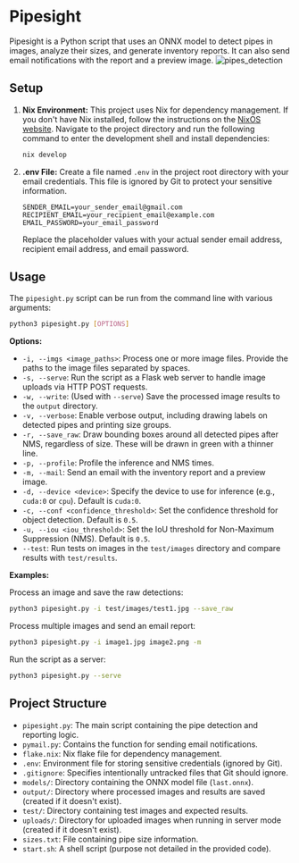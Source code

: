 # Pipesight

Pipesight is a Python script that uses an ONNX model to detect pipes in images, analyze their sizes, and generate inventory reports. It can also send email notifications with the report and a preview image.
![pipes_detection](https://github.com/user-attachments/assets/e9d6010b-0a1b-4803-a4ab-1472559cf83f)

## Setup

1.  **Nix Environment:** This project uses Nix for dependency management. If you don't have Nix installed, follow the instructions on the [NixOS website](https://nixos.org/download/).
    Navigate to the project directory and run the following command to enter the development shell and install dependencies:
    ```bash
    nix develop
    ```

2.  **.env File:** Create a file named `.env` in the project root directory with your email credentials. This file is ignored by Git to protect your sensitive information.
    ```
    SENDER_EMAIL=your_sender_email@gmail.com
    RECIPIENT_EMAIL=your_recipient_email@example.com
    EMAIL_PASSWORD=your_email_password
    ```
    Replace the placeholder values with your actual sender email address, recipient email address, and email password.

## Usage

The `pipesight.py` script can be run from the command line with various arguments:

```bash
python3 pipesight.py [OPTIONS]
```

**Options:**

*   `-i, --imgs <image_paths>`: Process one or more image files. Provide the paths to the image files separated by spaces.
*   `-s, --serve`: Run the script as a Flask web server to handle image uploads via HTTP POST requests.
*   `-w, --write`: (Used with `--serve`) Save the processed image results to the `output` directory.
*   `-v, --verbose`: Enable verbose output, including drawing labels on detected pipes and printing size groups.
*   `-r, --save_raw`: Draw bounding boxes around all detected pipes after NMS, regardless of size. These will be drawn in green with a thinner line.
*   `-p, --profile`: Profile the inference and NMS times.
*   `-m, --mail`: Send an email with the inventory report and a preview image.
*   `-d, --device <device>`: Specify the device to use for inference (e.g., `cuda:0` or `cpu`). Default is `cuda:0`.
*   `-c, --conf <confidence_threshold>`: Set the confidence threshold for object detection. Default is `0.5`.
*   `-u, --iou <iou_threshold>`: Set the IoU threshold for Non-Maximum Suppression (NMS). Default is `0.5`.
*   `--test`: Run tests on images in the `test/images` directory and compare results with `test/results`.

**Examples:**

Process an image and save the raw detections:
```bash
python3 pipesight.py -i test/images/test1.jpg --save_raw
```

Process multiple images and send an email report:
```bash
python3 pipesight.py -i image1.jpg image2.png -m
```

Run the script as a server:
```bash
python3 pipesight.py --serve
```

## Project Structure

*   `pipesight.py`: The main script containing the pipe detection and reporting logic.
*   `pymail.py`: Contains the function for sending email notifications.
*   `flake.nix`: Nix flake file for dependency management.
*   `.env`: Environment file for storing sensitive credentials (ignored by Git).
*   `.gitignore`: Specifies intentionally untracked files that Git should ignore.
*   `models/`: Directory containing the ONNX model file (`last.onnx`).
*   `output/`: Directory where processed images and results are saved (created if it doesn't exist).
*   `test/`: Directory containing test images and expected results.
*   `uploads/`: Directory for uploaded images when running in server mode (created if it doesn't exist).
*   `sizes.txt`: File containing pipe size information.
*   `start.sh`: A shell script (purpose not detailed in the provided code).

